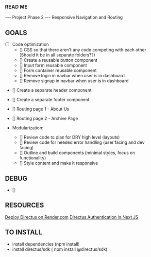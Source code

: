 ### READ ME

--- Project Phase 2 --- 
Responsive Navigation and Routing

## GOALS
- [  ] Code optimization
  - [] CSS so that there aren't any code competing with each other (Should it be in all separate folders??)
  - [] Create a reusable button component
  - [] Input form reusable component
  - [] Form container reusable component
  - [] Remove login in navbar when user is in dashboard
  - [] Remove signup in navbar when user is in dashboard
- [] Create a separate header component
- [] Create a separate footer component
- [] Routing page 1 - About Us
- [] Routing page 2 - Archive Page 


- Modularization:
  - [] Review code to plan for DRY high level (layouts)
  - [] Review code for needed error handling (user facing and dev facing)
  - [] Outline and build components (minimal styles, focus on functionality)
  - [] Style content and make it responsive

## DEBUG
- [] 




## RESOURCES
[Deploy Directus on Render.com](https://blog.jamin.sh/how-to-deploy-directus-to-rendercom)
[Directus Authentication in Next JS](https://directus.io/docs/tutorials/getting-started/using-authentication-in-next-js)



## TO INSTALL
- install dependencies (npm install)
- install directus/sdk ( npm install @directus/sdk)